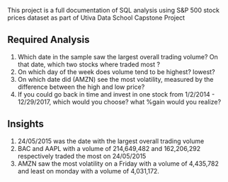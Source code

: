 This project is a full documentation of SQL analysis using S&P 500 stock prices dataset as part of Utiva Data School Capstone Project

## Required Analysis
1. Which date in the sample saw the largest overall trading volume? On that date, which two stocks where traded most ?
2. On which day of the week does volume tend to be highest? lowest?
3. On which date did (AMZN) see the most volatility, measured by the difference between the high and low price?
3. If you could go back in time and invest in one stock from 1/2/2014 - 12/29/2017, which would you choose? what %gain would you realize?

## Insights
1. 24/05/2015 was the date with the largest overall trading volume
2. BAC and AAPL with a volume of 214,649,482 and 162,206,292 respectively traded the most on 24/05/2015
3. AMZN saw the most volatility on a Friday with a volume of 4,435,782 and least on monday with a volume of 4,031,172.
